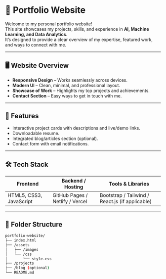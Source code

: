 # 🌟 Portfolio Website

Welcome to my personal portfolio website!  
This site showcases my projects, skills, and experience in **AI, Machine Learning, and Data Analytics**.  
It’s designed to provide a clear overview of my expertise, featured work, and ways to connect with me.

---

## 🖥️ Website Overview
- **Responsive Design** – Works seamlessly across devices.
- **Modern UI** – Clean, minimal, and professional layout.
- **Showcase of Work** – Highlights my top projects and achievements.
- **Contact Section** – Easy ways to get in touch with me.

---

## 🚀 Features
- Interactive project cards with descriptions and live/demo links.
- Downloadable resume.
- Integrated blog/articles section (optional).
- Contact form with email notifications.

---

## 🛠️ Tech Stack
| Frontend | Backend / Hosting | Tools & Libraries |
|----------|------------------|------------------|
| HTML5, CSS3, JavaScript | GitHub Pages / Netlify / Vercel | Bootstrap / Tailwind / React.js (if applicable) |

---

## 📂 Folder Structure
```bash
portfolio-website/
├── index.html
├── /assets
│   ├── /images
│   └── /css
│       └── style.css
├── /projects
├── /blog (optional)
└── README.md